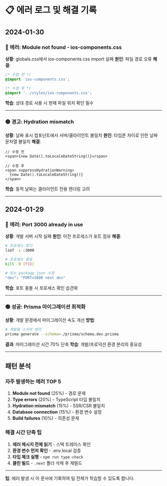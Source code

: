 # 📋 에러 로그 및 해결 기록

## 2024-01-30

### 🔴 에러: Module not found - ios-components.css

**상황**: globals.css에서 ios-components.css import 실패
**원인**: 파일 경로 오류
**해결**:

```css
/* 수정 전 */
@import 'ios-components.css';

/* 수정 후 */
@import '../styles/ios-components.css';
```

**학습**: 상대 경로 사용 시 현재 파일 위치 확인 필수

---

### 🟡 경고: Hydration mismatch

**상황**: 날짜 표시 컴포넌트에서 서버/클라이언트 불일치
**원인**: 타임존 차이로 인한 날짜 문자열 불일치
**해결**:

```tsx
// 수정 전
<span>{new Date().toLocaleDateString()}</span>

// 수정 후
<span suppressHydrationWarning>
  {new Date().toLocaleDateString()}
</span>
```

**학습**: 동적 날짜는 클라이언트 전용 렌더링 고려

---

## 2024-01-29

### 🔴 에러: Port 3000 already in use

**상황**: 개발 서버 시작 실패
**원인**: 이전 프로세스가 포트 점유
**해결**:

```bash
# 프로세스 찾기
lsof -i :3000

# 프로세스 종료
kill -9 [PID]

# 또는 package.json 수정
"dev": "PORT=3000 next dev"
```

**학습**: 포트 충돌 시 프로세스 확인 습관화

---

### 🟢 성공: Prisma 마이그레이션 최적화

**상황**: 개발 환경에서 마이그레이션 속도 개선
**방법**:

```bash
# 개발용 스키마 분리
prisma generate --schema=./prisma/schema.dev.prisma
```

**결과**: 마이그레이션 시간 70% 단축
**학습**: 개발/프로덕션 환경 분리의 중요성

---

## 패턴 분석

### 자주 발생하는 에러 TOP 5

1. **Module not found** (25%) - 경로 문제
2. **Type errors** (20%) - TypeScript 타입 불일치
3. **Hydration mismatch** (15%) - SSR/CSR 불일치
4. **Database connection** (15%) - 환경 변수 설정
5. **Build failures** (10%) - 의존성 문제

### 해결 시간 단축 팁

1. **에러 메시지 전체 읽기** - 스택 트레이스 확인
2. **환경 변수 먼저 확인** - .env.local 검증
3. **타입 체크 실행** - `npm run type-check`
4. **클린 빌드** - `.next` 폴더 삭제 후 재빌드

---

**팁**: 에러 발생 시 이 문서에 기록하여 팀 전체가 학습할 수 있도록 합니다.
